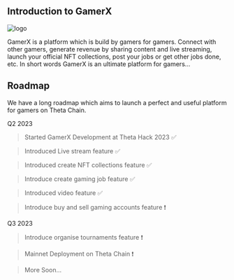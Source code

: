 ## Introduction to GamerX

![logo](https://github.com/aniruddhafb/GamerX_ThetaHack/assets/84976203/e5665374-c72b-4f71-9fa2-1e5ce834556b)

GamerX is a platform which is build by gamers for gamers.
Connect with other gamers, generate revenue by sharing content and live streaming, launch your official NFT collections, post your jobs or get other jobs done, etc.
In short words GamerX is an ultimate platform for gamers...

## Roadmap
We have a long roadmap which aims to launch a perfect and useful platform for gamers on Theta Chain.

Q2 2023
> Started GamerX Development at Theta Hack 2023 ✅

> Introduced Live stream feature ✅

> Introduced create NFT collections feature ✅

> Introduce create gaming job feature ✅

> Introduced video feature ✅

> Introduce buy and sell gaming accounts feature ❗

Q3 2023
> Introduce organise tournaments feature ❗

> Mainnet Deployment on Theta Chain ❗

> More Soon...

